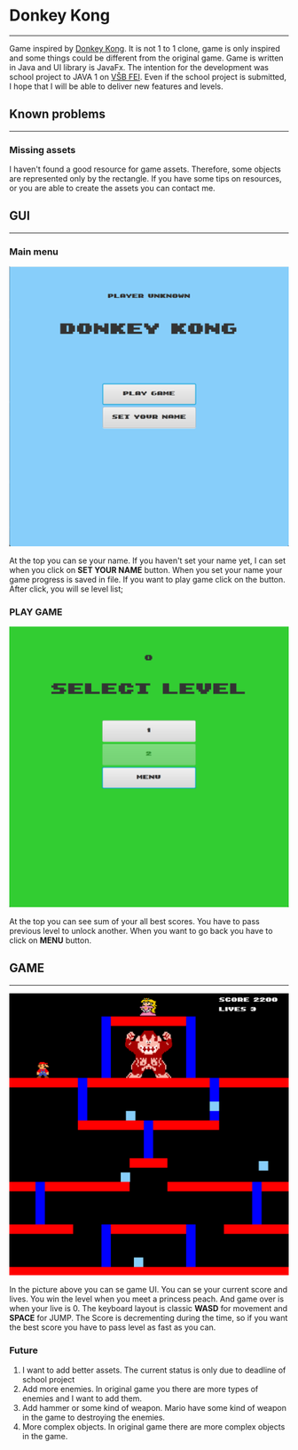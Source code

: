 # Donkey Kong

---

Game inspired by [Donkey Kong](https://en.wikipedia.org/wiki/Donkey_Kong_(arcade_game)).
It is not 1 to 1 clone, game is only inspired and some things could be different from the original game.
Game is written in Java and UI library is JavaFx. The intention for the development was school project to JAVA 1 on [VŠB FEI](https://fei.vsb.cz).
Even if the school project is submitted, I hope that I will be able to deliver new features and levels.

## Known problems

---

### Missing assets
I haven't found a good resource for game assets. Therefore, some objects are represented only by the rectangle. 
If you have some tips on resources, or you are able to create the assets you can contact me.

## GUI

---

### Main menu

![img.png](resources/main_menu.png)

At the top you can se your name. If you haven't set your name yet, I can set when you click on **SET YOUR NAME** button.
When you set your name your game progress is saved in file. 
If you want to play game click on the button. After click, you will se level list;

### PLAY GAME

![img.png](resources/select_level_menu.png)

At the top you can see sum of your all best scores. You have to pass previous level to unlock another.
When you want to go back you have to click on **MENU** button.

## GAME

---

![img.png](resources/game_gui.png)

In the picture above you can se game UI. You can se your current score and lives. 
You win the level when you meet a princess peach. And game over is when your live is 0.
The keyboard layout is classic **WASD** for movement and **SPACE** for JUMP.
The Score is decrementing during the time, so if you want the best score you have to pass level as fast as you can.

### Future

1. I want to add better assets. The current status is only due to deadline of school project
2. Add more enemies. In original game you there are more types of enemies and I want to add them.
3. Add hammer or some kind of weapon. Mario have some kind of weapon in the game to destroying the enemies.
4. More complex objects. In original game there are more complex objects in the game.